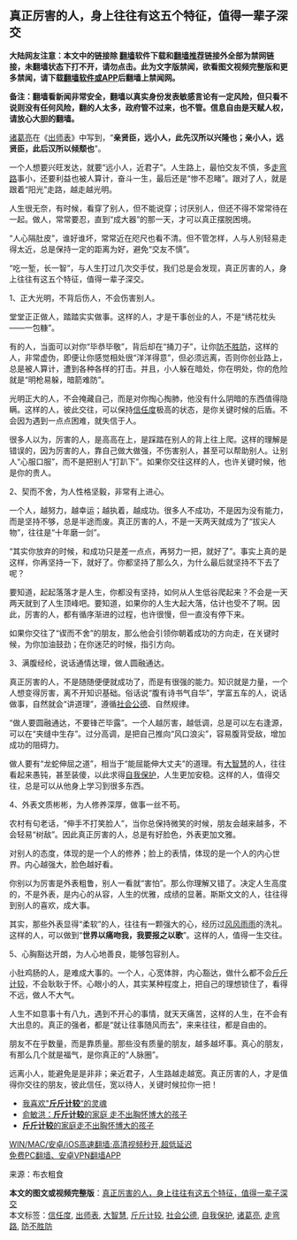  <h2>真正厉害的人，身上往往有这五个特征，值得一辈子深交</h2> <p class="notice"><b>大陆网友注意：本文中的链接除 <a href="https://github.com/bannedbook/fanqiang" >翻墙</a>软件下载和<a href="https://github.com/killgcd/justmysocks/blob/master/README.md">翻墙推荐</a>链接外全部为禁网链接，未翻墙状态下打不开，请勿点击。此为文字版禁闻，欲看图文视频完整版和更多禁闻，请下载<a href="https://github.com/bannedbook/fanqiang">翻墙软件或APP</a>后翻墙上禁闻网。</p><p>备注：翻墙看新闻非常安全，翻墙以真实身份发表敏感言论有一定风险，但只看不说则没有任何风险，翻的人太多，政府管不过来，也不管。信息自由是天赋人权，请放心大胆的翻墙。</b></p>  <div class="entry"> <p><a href="https://www.bannedbook.org/bnews/tag/%e8%af%b8%e8%91%9b%e4%ba%ae/" class="st_tag internal_tag" rel="tag" title="标签 诸葛亮 下的日志">诸葛亮</a>在《<a href="https://www.bannedbook.org/bnews/tag/%E5%87%BA%E5%B8%88%E8%A1%A8/" class="st_tag internal_tag" rel="tag" title="标签 出师表 下的日志">出师表</a>》中写到，“<strong>亲贤臣，远小人，此先汉所以兴隆也；亲小人，远贤臣，此后汉所以倾颓也</strong>”。</p> <p>一个人想要兴旺发达，就要“远小人，近君子”。人生路上，最怕交友不慎，多<a href="https://www.bannedbook.org/bnews/tag/%E8%B5%B0%E5%BC%AF%E8%B7%AF/" class="st_tag internal_tag" rel="tag" title="标签 走弯路 下的日志">走弯路</a>事小，还要利益也被人算计，奋斗一生，最后还是“惨不忍睹”。跟对了人，就是跟着“阳光”走路，越走越光明。</p> <p>人生很无奈，有时候，看穿了别人，但不能说穿；讨厌别人，但还不得不常常待在一起。做人，常常要忍，直到“成大器”的那一天，才可以真正摆脱困境。</p> <p>“人心隔肚皮”，谁好谁坏，常常近在咫尺也看不清。但不管怎样，人与人别轻易走得太近，总是保持一定的距离为好，避免“交友不慎”。</p> <p>“吃一堑，长一智”，与人生打过几次交手仗，我们总是会发现，真正厉害的人，身上往往有这五个特征，值得一辈子深交。</p> <p>1、正大光明，不背后伤人，不会伤害别人。</p> <p>堂堂正正做人，踏踏实实做事。这样的人，才是干事创业的人，不是“绣花枕头——一包糠”。</p>  <p>有的人，当面可以对你“毕恭毕敬”，背后却在“捅刀子”，让你<a href="https://www.bannedbook.org/bnews/tag/%E9%98%B2%E4%B8%8D%E8%83%9C%E9%98%B2/" class="st_tag internal_tag" rel="tag" title="标签 防不胜防 下的日志">防不胜防</a>，这样的人，非常虚伪，即便让你感觉相处很“洋洋得意”，但必须远离，否则你创业路上，总是被人算计，遭到各种各样的打击。并且，小人躲在暗处，你在明处，你的危险就是“明枪易躲，暗箭难防”。</p> <p>光明正大的人，不会掩藏自己，而是对你掏心掏肺，他没有什么阴暗的东西值得隐瞒。这样的人，彼此交往，可以保持<a href="https://www.bannedbook.org/bnews/tag/%E4%BF%A1%E4%BB%BB%E5%BA%A6/" class="st_tag internal_tag" rel="tag" title="标签 信任度 下的日志">信任度</a>极高的状态，是你关键时候的后盾。不会因为遇到一点点困难，就失信于人。</p> <p>很多人以为，厉害的人，是高高在上，是踩踏在别人的背上往上爬。这样的理解是错误的，因为厉害的人，靠自己做大做强，不伤害别人，甚至可以帮助别人。让别人“心服口服”，而不是把别人“打趴下”。如果你交往这样的人，也许关键时候，他是你的贵人。</p> <p>2、契而不舍，为人性格坚毅，非常有上进心。</p> <p>一个人，越努力，越幸运；越执着，越成功。很多人不成功，不是因为没有能力，而是坚持不够，总是半途而废。真正厉害的人，不是一天两天就成为了“拔尖人物”，往往是“十年磨一剑”。</p> <p>“其实你放弃的时候，和成功只是差一点点，再努力一把，就好了”。事实上真的是这样，你再坚持一下，就好了。你都坚持了那么久，为什么最后就坚持不下去了呢？</p> <p>要知道，起起落落才是人生，你都没有坚持，如何从人生低谷爬起来？不会是一天两天就到了人生顶峰吧。要知道，如果你的人生大起大落，估计也受不了啊。因此，厉害的人，都有循序渐进的过程，也许很慢，但一直没有停下来。</p>  <p>如果你交往了“锲而不舍”的朋友，那么他会引领你朝着成功的方向走，在关键时候，为你加油鼓劲；在你迷茫的时候，指引方向。</p> <p>3、满腹经纶，说话通情达理，做人圆融通达。</p> <p>真正厉害的人，不是随随便便就成功了，而是有很强的能力。知识就是力量，一个人想变得厉害，离不开知识基础。俗话说“腹有诗书气自华”，学富五车的人，说话做事，自然就会“讲道理”，遵循<a href="https://www.bannedbook.org/bnews/tag/%E7%A4%BE%E4%BC%9A%E5%85%AC%E5%BE%B7/" class="st_tag internal_tag" rel="tag" title="标签 社会公德 下的日志">社会公德</a>、自然规律。</p> <p>“做人要圆融通达，不要锋芒毕露”。一个人越厉害，越低调，总是可以左右逢源，可以在“夹缝中生存”。过分高调，是把自己推向“风口浪尖”，容易腹背受敌，增加成功的阻碍力。</p> <p>做人要有“龙蛇伸屈之道”，相当于“能屈能伸大丈夫”的道理。有<a href="https://www.bannedbook.org/bnews/tag/%e5%a4%a7%e6%99%ba%e6%85%a7/" class="st_tag internal_tag" rel="tag" title="标签 大智慧 下的日志">大智慧</a>的人，往往看起来愚钝，甚至装傻，以此求得<a href="https://www.bannedbook.org/bnews/tag/%E8%87%AA%E6%88%91%E4%BF%9D%E6%8A%A4/" class="st_tag internal_tag" rel="tag" title="标签 自我保护 下的日志">自我保护</a>，人生更加安稳。这样的人，值得交往，总是可以从他身上学习到很多东西。</p> <p>4、外表文质彬彬，为人修养深厚，做事一丝不苟。</p> <p>农村有句老话，“伸手不打笑脸人”，当你总保持微笑的时候，朋友会越来越多，不会轻易“树敌”。因此真正厉害的人，总是有好脸色，外表更加文雅。</p>  <p>对别人的态度，体现的是一个人的修养；脸上的表情，体现的是一个人的内心世界。内心越强大，脸色越好看。</p> <p>你别以为厉害是外表粗鲁，别人一看就“害怕”。那么你理解又错了。决定人生高度的，不是外表，是内心的从容，人生的优雅，成绩的显著。斯斯文文的人，往往得到别人的喜欢，成大事。</p> <p>其实，那些外表显得“柔软”的人，往往有一颗强大的心，经历过<span class='wp_keywordlink'><a href="https://www.bannedbook.org/forum3/topic122.html" title="陈建国：十年风风雨雨" target="_blank">风风雨雨</a></span>的洗礼。这样的人，可以做到“<strong>世界以痛吻我，我要报之以歌</strong>”。这样的人，值得一生交往。</p> <p>5、心胸豁达开朗，为人心地善良，能够包容别人。</p> <p>小肚鸡肠的人，是难成大事的。一个人，心宽体胖，内心豁达，做什么都不会<a href="https://www.bannedbook.org/bnews/tag/%E6%96%A4%E6%96%A4%E8%AE%A1%E8%BE%83/" class="st_tag internal_tag" rel="tag" title="标签 斤斤计较 下的日志">斤斤计较</a>，不会耿耿于怀。心眼小的人，其实某种程度上，把自己的理想锁住了，看得不远，做人不大气。</p> <p>人生不如意事十有八九，遇到不开心的事情，就天天痛苦，这样的人生，在不会有大出息的。真正的强者，都是“就让往事随风而去”，来来往往，都是自由的。</p> <p>朋友不在乎数量，而是靠质量。那些没有质量的朋友，越多越坏事。真心的朋友，有那么几个就是福气，是你真正的“人脉圈”。</p>  <p>远离小人，能避免是是非非；亲近君子，人生路越走越宽。真正厉害的人，才是值得你交往的朋友，彼此信任，宽以待人，关键时候拉你一把！</p> <ul class='op-related-articles' title='相关阅读'> <li><a href='https://www.bannedbook.org/bnews/lifebaike/20200228/1284811.html' target='_blank'>我喜欢&quot;<b>斤斤计较</b>“的灵魂</a></li> <li><a href='https://www.bannedbook.org/bnews/lifebaike/20190327/1103822.html' target='_blank'>俞敏洪：<b>斤斤计较</b>的家庭 走不出胸怀博大的孩子</a></li> <li><a href='https://www.bannedbook.org/bnews/lifebaike/20161203/623308.html' target='_blank'><b>斤斤计较</b>的家庭走不出胸怀博大的孩子</a></li> </ul> <p class="texttj"> <a href="https://github.com/bannedbook/fanqiang/wiki/V2ray%E6%9C%BA%E5%9C%BA" target="_blank">WIN/MAC/安卓/iOS高速翻墙:高清视频秒开,超低延迟</a><br/> <a href="https://github.com/bannedbook/fanqiang/wiki/%E7%A6%81%E9%97%BB%E7%BD%91%E5%AE%89%E5%8D%93%E7%BF%BB%E5%A2%99%E6%96%B0%E9%97%BBAPP" target="_blank">免费PC翻墙、安卓VPN翻墙APP</a></p><p> 来源：布衣粗食 </p><a name='sharetosocial'></a>       <div><b>本文的图文或视频完整版</b>：<a href='https://www.bannedbook.org/bnews/lifebaike/20210307/1500196.html'>真正厉害的人，身上往往有这五个特征，值得一辈子深交</a></div>  </div><!--END ENTRY--> <div class="postfooter"> <div>本文标签：<a href="https://www.bannedbook.org/bnews/tag/%E4%BF%A1%E4%BB%BB%E5%BA%A6/" rel="tag">信任度</a>, <a href="https://www.bannedbook.org/bnews/tag/%E5%87%BA%E5%B8%88%E8%A1%A8/" rel="tag">出师表</a>, <a href="https://www.bannedbook.org/bnews/tag/%e5%a4%a7%e6%99%ba%e6%85%a7/" rel="tag">大智慧</a>, <a href="https://www.bannedbook.org/bnews/tag/%E6%96%A4%E6%96%A4%E8%AE%A1%E8%BE%83/" rel="tag">斤斤计较</a>, <a href="https://www.bannedbook.org/bnews/tag/%E7%A4%BE%E4%BC%9A%E5%85%AC%E5%BE%B7/" rel="tag">社会公德</a>, <a href="https://www.bannedbook.org/bnews/tag/%E8%87%AA%E6%88%91%E4%BF%9D%E6%8A%A4/" rel="tag">自我保护</a>, <a href="https://www.bannedbook.org/bnews/tag/%e8%af%b8%e8%91%9b%e4%ba%ae/" rel="tag">诸葛亮</a>, <a href="https://www.bannedbook.org/bnews/tag/%E8%B5%B0%E5%BC%AF%E8%B7%AF/" rel="tag">走弯路</a>, <a href="https://www.bannedbook.org/bnews/tag/%E9%98%B2%E4%B8%8D%E8%83%9C%E9%98%B2/" rel="tag">防不胜防</a></div>  </div><!--END POSTFOOTER--> 